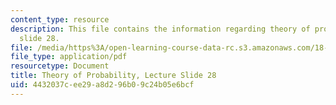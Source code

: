 ```yaml
---
content_type: resource
description: This file contains the information regarding theory of probability, lecture
  slide 28.
file: /media/https%3A/open-learning-course-data-rc.s3.amazonaws.com/18-175-theory-of-probability-spring-2014/4432037cee29a8d296b09c24b05e6bcf_MIT18_175S14_Lecture28.pdf
file_type: application/pdf
resourcetype: Document
title: Theory of Probability, Lecture Slide 28
uid: 4432037c-ee29-a8d2-96b0-9c24b05e6bcf
---
```

